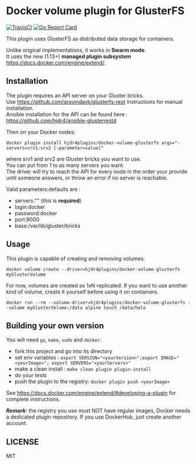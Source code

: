# Docker volume plugin for GlusterFS

[![TravisCI](https://travis-ci.org/hjdr4/docker-volume-glusterfs.svg)](https://travis-ci.org/hjdr4/docker-volume-glusterfs)  [![Go Report Card](https://goreportcard.com/badge/github.com/hjdr4/docker-volume-glusterfs)](https://goreportcard.com/report/github.com/hjdr4/docker-volume-glusterfs) 

This plugin uses GlusterFS as distributed data storage for containers.

Unlike original implementations, it works in **Swarm mode**.  
It uses the new (1.13+) **managed plugin subsystem** https://docs.docker.com/engine/extend/.

## Installation

The plugin requires an API server on your Gluster bricks.  
Use https://github.com/aravindavk/glusterfs-rest instructions for manual installation.  
Ansible installation for the API can be found here : https://github.com/hjdr4/ansible-glusterrestd

Then on your Docker nodes:
```
docker plugin install hjdr4plugins/docker-volume-glusterfs args="-servers=srv1:srv2 [-parameter=value]"
```
where srv1 and srv2 are Gluster bricks you want to use.  
You can put from 1 to as many servers you want.  
The driver will try to reach the API for every node in the order your provide until someone answers, or throw an error if no server is reachable. 

Valid parameters:defaults are :
- servers:"" (this is **required**) 
- login:docker
- password:docker
- port:9000
- base:/var/lib/gluster/bricks

## Usage

This plugin is capable of creating and removing volumes.
```
docker volume create --driver=hjdr4plugins/docker-volume-glusterfs myGlusterVolume
```
For now, volumes are created as 1xN replicated. If you want to use another kind of volume, create it yourself before using it on containers.  


```
docker run --rm --volume-driver=hjdr4plugins/docker-volume-glusterfs --volume myGlusterVolume:/data alpine touch /data/helo
```

## Building your own version

You will need `go`, `make`, `sudo` and `docker`.

- fork this project and go into its directory
- set env variables : `export VERSION="<yourVersion>";export IMAGE="<yourImage>"; export SERVERS="<yourServers>"`
- make a clean install : `make clean plugin plugin-install`
- do your tests
- push the plugin to the registry: `docker plugin push <yourImage>`

See https://docs.docker.com/engine/extend/#developing-a-plugin for complete instructions.

***Remark***: the registry you use must NOT have regular images, Docker needs a dedicated plugin repository. If you use DockerHub, just create another account.

## LICENSE

MIT
